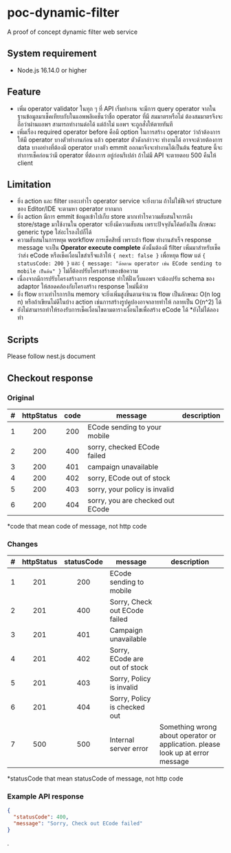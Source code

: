 # poc-dynamic-filter

A proof of concept dynamic filter web service

## System requirement

- Node.js 16.14.0 or higher

## Feature

- เพิ่ม operator validator ในทุก ๆ ที่ API เริ่มทำงาน จะมีการ query operator จากในฐานข้อมูลมาเช็คเทียบกับในแอพพลิเคชั่นว่าชื่อ operator ที่มี
  สมมาตรหรือไม่ ต้องสมมาตรจึงจะถือว่าผ่านแอพฯ สามารถทำงานต่อได้ แต่ถ้าไม่ แอพฯ จะถูกสั่งให้ตายทันที
- เพิ่มเรื่อง required operator before คือมี option ในการสร้าง operator ว่าถ้าต้องการให้มี operator บางตัวทำงานก่อน แล้ว operator ตัวดังกล่าวจะ
  ทำงานได้ อาจจะด้วยต้องการ data บางอย่างที่ต้องมี operator บางตัว emmit ออกมาจึงจะทำงานได้เป็นต้น feature นี้จะทำการเช็คก่อนว่ามี operator ที่ต้องการ
  อยู่ก่อนรึเปล่า ถ้าไม่มี API จะตายตอบ 500 คืนให้ client

## Limitation

- ยิ่ง action และ filter เยอะเท่าไร operator service จะยิ่งบวม ถ้าไม่ใช่ฟีเจอร์ structure ของ Editor/IDE จะตามหา operator ยากมาก
- ยิ่ง action มีการ emmit ข้อมูลเข้าไปเก็บ store มากเท่าไรความสับสนใจการดึง store/stage มาใช้งานใน operator จะยิ่งมีความสับสน เพราะปัจจุบันโค้ดยังเป็น
  ลักษณะ generic type ใส่อะไรลงไปก็ได้
- ความสับสนในการหยุด workflow การเช็คสิทธิ์ เพราะถ้า flow ทำงานสำเร็จ response message จะเป็น __Operator execute complete__ ดังนั้นต้องมี
  filter เพิ่มมาสำหรับเช็คว่าส่ง eCode หรือเช็คเงื่อนไขสำเร็จแล้วให้ `{ next: false }` เพื่อหยุด flow แต่ `{ statusCode: 200 }` และ
  `{ message: "ล้อตาม operator เช่น ECode sending to mobile เป็นต้น" }` ไม่ก็ต้องปรับโครงสร้างของข้อความ
- เนื่องจากมีการปรับโครงสร้างการ response ทำให้ฝั่งเว็บแอพฯ จะต้องปรับ schema ของ adaptor ให้สอดคล้องกับโครงสร้าง response ใหม่นี้ด้วย
- ยิ่ง flow ยาวเท่าไรการกิน memory จะยิ่งเพิ่มสูงขึ้นตามจำนวน flow เป็นลักษณะ O(n log n) หรือถ้าเขียนไม่ดีในบ้าง action เช่นการสร้างรูปคูปองอาจกลายทำให้
  กลายเป็น O(n^2) ได้
- ยังไม่สามารถทำให้รองรับการเช็คเงื่อนไขตามตารางเงื่อนไขเพื่อสร้าง eCode ได้ *ยังไม่ได้ลองทำ

## Scripts

Please follow nest.js document

## Checkout response

### Original

|  #  | httpStatus | code | message                          | description |
|:---:|:----------:|:----:|----------------------------------|-------------|
|  1  |    200     | 200  | ECode sending to your mobile     |             |
|  2  |    200     | 400  | sorry, checked ECode failed      |             |
|  3  |    200     | 401  | campaign unavailable             |             |
|  4  |    200     | 402  | sorry, ECode out of stock        |             |
|  5  |    200     | 403  | sorry, your policy is invalid    |             |
|  6  |    200     | 404  | sorry, you are checked out ECode |             |

*code that mean code of message, not http code

### Changes

|  #  | httpStatus | statusCode | message                       | description                                                                    |
|:---:|:----------:|:----------:|-------------------------------|--------------------------------------------------------------------------------|
|  1  |    201     |    200     | ECode sending to mobile       |                                                                                |
|  2  |    201     |    400     | Sorry, Check out ECode failed |                                                                                |
|  3  |    201     |    401     | Campaign unavailable          |                                                                                |
|  4  |    201     |    402     | Sorry, ECode are out of stock |                                                                                |
|  5  |    201     |    403     | Sorry, Policy is invalid      |                                                                                |
|  6  |    201     |    404     | Sorry, Policy is checked out  |                                                                                |
|  7  |    500     |    500     | Internal server error         | Something wrong about operator or application. please look up at error message |

*statusCode that mean statusCode of message, not http code

### Example API response

```json
{
  "statusCode": 400,
  "message": "Sorry, Check out ECode failed"
}
```

.
